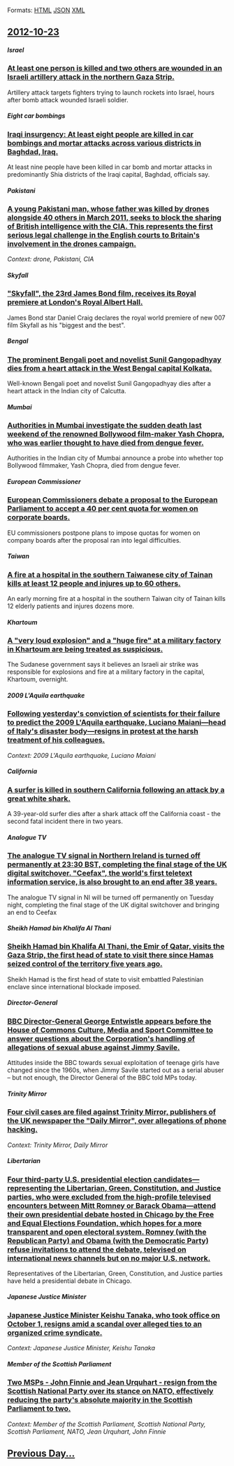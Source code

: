 
Formats: [HTML](2012/10/23/index.html)  [JSON](2012/10/23/index.json)  [XML](2012/10/23/index.xml)  

## [2012-10-23](/news/2012/10/23/index.md)

##### Israel
### [At least one person is killed and two others are wounded in an Israeli artillery attack in the northern Gaza Strip. ](/news/2012/10/23/at-least-one-person-is-killed-and-two-others-are-wounded-in-an-israeli-artillery-attack-in-the-northern-gaza-strip.md)
Artillery attack targets fighters trying to launch rockets into Israel, hours after bomb attack wounded Israeli soldier.

##### Eight car bombings
### [Iraqi insurgency: At least eight people are killed in car bombings and mortar attacks across various districts in Baghdad, Iraq. ](/news/2012/10/23/iraqi-insurgency-at-least-eight-people-are-killed-in-car-bombings-and-mortar-attacks-across-various-districts-in-baghdad-iraq.md)
At least nine people have been killed in car bomb and mortar attacks in predominantly Shia districts of the Iraqi capital, Baghdad, officials say.

##### Pakistani
### [A young Pakistani man, whose father was killed by drones alongside 40 others in March 2011, seeks to block the sharing of British intelligence with the CIA. This represents the first serious legal challenge in the English courts to Britain's involvement in the drones campaign. ](/news/2012/10/23/a-young-pakistani-man-whose-father-was-killed-by-drones-alongside-40-others-in-march-2011-seeks-to-block-the-sharing-of-british-intelligen.md)
_Context: drone, Pakistani, CIA_

##### Skyfall
### ["Skyfall", the 23rd James Bond film, receives its Royal premiere at London's Royal Albert Hall. ](/news/2012/10/23/skyfall-the-23rd-james-bond-film-receives-its-royal-premiere-at-london-s-royal-albert-hall.md)
James Bond star Daniel Craig declares the royal world premiere of new 007 film Skyfall as his &quot;biggest and the best&quot;.

##### Bengal
### [The prominent Bengali poet and novelist Sunil Gangopadhyay dies from a heart attack in the West Bengal capital Kolkata. ](/news/2012/10/23/the-prominent-bengali-poet-and-novelist-sunil-gangopadhyay-dies-from-a-heart-attack-in-the-west-bengal-capital-kolkata.md)
Well-known Bengali poet and novelist Sunil Gangopadhyay dies after a heart attack in the Indian city of Calcutta.

##### Mumbai
### [Authorities in Mumbai investigate the sudden death last weekend of the renowned Bollywood film-maker Yash Chopra, who was earlier thought to have died from dengue fever. ](/news/2012/10/23/authorities-in-mumbai-investigate-the-sudden-death-last-weekend-of-the-renowned-bollywood-film-maker-yash-chopra-who-was-earlier-thought-to.md)
Authorities in the Indian city of Mumbai announce a probe into whether top Bollywood filmmaker, Yash Chopra, died from dengue fever.

##### European Commissioner
### [European Commissioners debate a proposal to the European Parliament to accept a 40 per cent quota for women on corporate boards. ](/news/2012/10/23/european-commissioners-debate-a-proposal-to-the-european-parliament-to-accept-a-40-per-cent-quota-for-women-on-corporate-boards.md)
EU commissioners postpone plans to impose quotas for women on company boards after the proposal ran into legal difficulties.

##### Taiwan
### [A fire at a hospital in the southern Taiwanese city of Tainan kills at least 12 people and injures up to 60 others. ](/news/2012/10/23/a-fire-at-a-hospital-in-the-southern-taiwanese-city-of-tainan-kills-at-least-12-people-and-injures-up-to-60-others.md)
An early morning fire at a hospital in the southern Taiwan city of Tainan kills 12 elderly patients and injures dozens more.

##### Khartoum
### [A "very loud explosion" and a "huge fire" at a military factory in Khartoum are being treated as suspicious. ](/news/2012/10/23/a-very-loud-explosion-and-a-huge-fire-at-a-military-factory-in-khartoum-are-being-treated-as-suspicious.md)
The Sudanese government says it believes an Israeli air strike was responsible for explosions and fire at a military factory in the capital, Khartoum, overnight.

##### 2009 L'Aquila earthquake
### [Following yesterday's conviction of scientists for their failure to predict the 2009 L'Aquila earthquake, Luciano Maiani&mdash;head of Italy's disaster body&mdash;resigns in protest at the harsh treatment of his colleagues. ](/news/2012/10/23/following-yesterday-s-conviction-of-scientists-for-their-failure-to-predict-the-2009-l-aquila-earthquake-luciano-maiani-mdash-head-of-italy.md)
_Context: 2009 L'Aquila earthquake, Luciano Maiani_

##### California
### [A surfer is killed in southern California following an attack by a great white shark. ](/news/2012/10/23/a-surfer-is-killed-in-southern-california-following-an-attack-by-a-great-white-shark.md)
A 39-year-old surfer dies after a shark attack off the California coast - the second fatal incident there in two years.

##### Analogue TV
### [The analogue TV signal in Northern Ireland is turned off permanently at 23:30 BST, completing the final stage of the UK digital switchover. "Ceefax", the world's first teletext information service, is also brought to an end after 38 years. ](/news/2012/10/23/the-analogue-tv-signal-in-northern-ireland-is-turned-off-permanently-at-23-30-bst-completing-the-final-stage-of-the-uk-digital-switchover.md)
The analogue TV signal in NI will be turned off permanently on Tuesday night, completing the final stage of the UK digital switchover and bringing an end to Ceefax

##### Sheikh Hamad bin Khalifa Al Thani
### [Sheikh Hamad bin Khalifa Al Thani, the Emir of Qatar, visits the Gaza Strip, the first head of state to visit there since Hamas seized control of the territory five years ago. ](/news/2012/10/23/sheikh-hamad-bin-khalifa-al-thani-the-emir-of-qatar-visits-the-gaza-strip-the-first-head-of-state-to-visit-there-since-hamas-seized-contr.md)
Sheikh Hamad is the first head of state to visit embattled Palestinian enclave since international blockade imposed.

##### Director-General
### [BBC Director-General George Entwistle appears before the House of Commons Culture, Media and Sport Committee to answer questions about the Corporation's handling of allegations of sexual abuse against Jimmy Savile. ](/news/2012/10/23/bbc-director-general-george-entwistle-appears-before-the-house-of-commons-culture-media-and-sport-committee-to-answer-questions-about-the-c.md)
Attitudes inside the BBC towards sexual exploitation of teenage girls have changed since the 1960s, when Jimmy Savile started out as a serial abuser – but not enough, the Director General of the BBC told MPs today.

##### Trinity Mirror
### [Four civil cases are filed against Trinity Mirror, publishers of the UK newspaper the "Daily Mirror", over allegations of phone hacking. ](/news/2012/10/23/four-civil-cases-are-filed-against-trinity-mirror-publishers-of-the-uk-newspaper-the-daily-mirror-over-allegations-of-phone-hacking.md)
_Context: Trinity Mirror, Daily Mirror_

##### Libertarian
### [Four third-party U.S. presidential election candidates&mdash;representing the Libertarian, Green, Constitution, and Justice parties, who were excluded from the high-profile televised encounters between Mitt Romney or Barack Obama&mdash;attend their own presidential debate hosted in Chicago by the Free and Equal Elections Foundation, which hopes for a more transparent and open electoral system. Romney (with the Republican Party) and Obama (with the Democratic Party) refuse invitations to attend the debate, televised on international news channels but on no major U.S. network. ](/news/2012/10/23/four-third-party-u-s-presidential-election-candidates-mdash-representing-the-libertarian-green-constitution-and-justice-parties-who-wer.md)
Representatives of the Libertarian, Green, Constitution, and Justice parties have held a presidential debate in Chicago.

##### Japanese Justice Minister
### [Japanese Justice Minister Keishu Tanaka, who took office on October 1, resigns amid a scandal over alleged ties to an organized crime syndicate. ](/news/2012/10/23/japanese-justice-minister-keishu-tanaka-who-took-office-on-october-1-resigns-amid-a-scandal-over-alleged-ties-to-an-organized-crime-syndic.md)
_Context: Japanese Justice Minister, Keishu Tanaka_

##### Member of the Scottish Parliament
### [Two MSPs - John Finnie and Jean Urquhart - resign from the Scottish National Party over its stance on NATO, effectively reducing the party's absolute majority in the Scottish Parliament to two. ](/news/2012/10/23/two-msps-a-john-finnie-and-jean-urquhart-a-resign-from-the-scottish-national-party-over-its-stance-on-nato-effectively-reducing-the-par.md)
_Context: Member of the Scottish Parliament, Scottish National Party, Scottish Parliament, NATO, Jean Urquhart, John Finnie_

## [Previous Day...](/news/2012/10/22/index.md)

